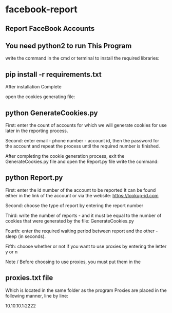 # facebook-report
Report FaceBook Accounts
--------------------------------------
You need python2 to run This Program
---------------------------------------------
write the command in the cmd or terminal to install the required libraries:

pip install -r requirements.txt
----------------------------

After installation Complete

open the cookies generating file:

python GenerateCookies.py
----------------------------
First: enter the count of accounts for which we will generate cookies for use later in the reporting process.

Second: enter  email - phone number - account id, then the password for the account and repeat the process until the required number is finished.

After completing the cookie generation process, exit the GenerateCookies.py file and open the Report.py file
write the command:

python Report.py
----------------------------

First: enter the id number of the account to be reported
It can be found either in the link of the account or via the website: https://lookup-id.com

Second: choose the type of report by entering the report number

Third: write the number of reports - and it must be equal to the number of cookies that were generated by the file: GenerateCookies.py

Fourth: enter the required waiting period between report and the other - sleep (in seconds).

Fifth: choose whether or not if you want to use proxies by entering the letter y or n

Note / Before choosing to use proxies, you must put them in the

proxies.txt file
----------------------------

Which is located in the same folder as the program
Proxies are placed in the following manner, line by line:

10.10.10.1:2222
